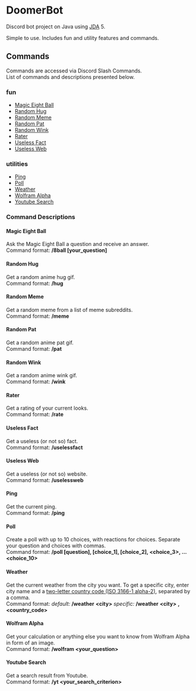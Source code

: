 # DoomerBot

Discord bot project on Java using [JDA](https://github.com/DV8FromTheWorld/JDA) 5.

Simple to use. Includes fun and utility features and commands.

## Commands

Commands are accessed via Discord Slash Commands.  
List of commands and descriptions presented below.

### fun

* [Magic Eight Ball](#Magic-Eight-Ball)
* [Random Hug](#Random-Hug)
* [Random Meme](#Random-Meme)
* [Random Pat](#Random-Pat)
* [Random Wink](#Random-Wink)
* [Rater](#Rater)
* [Useless Fact](#Useless-Fact)
* [Useless Web](#Useless-Web)

### utilities

* [Ping](#Ping)
* [Poll](#Poll)
* [Weather](#Weather)
* [Wolfram Alpha](#Wolfram-Alpha)
* [Youtube Search](#Youtube-Search)

### Command Descriptions

#### Magic Eight Ball

Ask the Magic Eight Ball a question and receive an answer.  
Command format: **/8ball [your_question]**

#### Random Hug

Get a random anime hug gif.  
Command format: **/hug**

#### Random Meme

Get a random meme from a list of meme subreddits.  
Command format: **/meme**

#### Random Pat

Get a random anime pat gif.  
Command format: **/pat**

#### Random Wink

Get a random anime wink gif.  
Command format: **/wink**

#### Rater

Get a rating of your current looks.  
Command format: **/rate**

#### Useless Fact

Get a useless (or not so) fact.  
Command format: **/uselessfact**

#### Useless Web

Get a useless (or not so) website.  
Command format: **/uselessweb**

#### Ping

Get the current ping.  
Command format: **/ping**

#### Poll

Create a poll with up to 10 choices, with reactions for choices. Separate your question and choices with commas.  
Command format: **/poll [question], [choice_1], [choice_2], <choice_3>, ... <choice_10>**

#### Weather

Get the current weather from the city you want. To get a specific city, enter city name and
a [two-letter country code (ISO 3166-1 alpha-2)](https://en.wikipedia.org/wiki/ISO_3166-1_alpha-2), separated by a
comma.  
Command format: _default:_ **/weather** **<**city**>** _specific:_ **/weather** **<**city**>** **,<country_code>**

#### Wolfram Alpha

Get your calculation or anything else you want to know from Wolfram Alpha in form of an image.  
Command format: **/wolfram <your_question>**

#### Youtube Search

Get a search result from Youtube.  
Command format: **/yt <your_search_criterion>**
